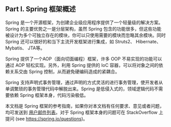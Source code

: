## Part I. Spring 框架概述

Spring 是一个开源框架，为创建企业级应用程序提供了一个轻量级的解决方案。Spring 的主要优势之一是分层架构，虽然 Spring 包含的功能很多，但这些功能被设计为多个可独立存在的模块，你可以只使用需要的模块而忽略其余模块。同时 Spring 还可以很好的和当下主流开发框架进行集成，如 Struts2、 Hibernate、 Mybatis、 JTA等。

Spring 提供了一个AOP（面向切面编程）框架，许多 OOP 不易实现的功能可以通过 AOP 轻松实现。另外，利用 Spring 提供的 IoC 容器，可以将对象之间的依赖关系交由 Spring 控制，从而避免硬编码造成的紧耦合。

Spring 支持声明式事务管理，通过声明的方式灵活的进行事务管理，使开发者从单调繁琐的事务管理代码中解脱出来。Spring 是低侵入式的，领域逻辑代码不需要依赖 Spring 框架本身，代码污染极低。

本文档是 Spring 框架的参考指南，如果你对本文档有任何要求、意见或者问题，均可发送到 [用户邮件列表](https://groups.google.com/forum/#!forum/spring-framework-contrib)。对于 Spring 框架本身的问题可在 StackOverflow 上提问 (see https://spring.io/questions)。